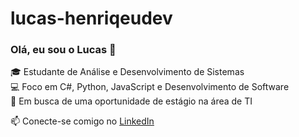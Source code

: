 # lucas-henriqeudev
### Olá, eu sou o Lucas 👋

🎓 Estudante de Análise e Desenvolvimento de Sistemas  
💻 Foco em C#, Python, JavaScript e Desenvolvimento de Software  
🚀 Em busca de uma oportunidade de estágio na área de TI  

📫 Conecte-se comigo no [LinkedIn](https://www.linkedin.com/in/lucas-henrique-da-s-santos-49b22823b/)
